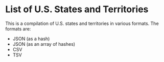 # List of U.S. States and Territories

This is a compilation of U.S. states and territories in various formats. The formats are:

- JSON (as a hash)
- JSON (as an array of hashes)
- CSV
- TSV
